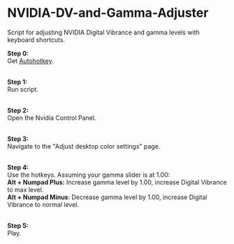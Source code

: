 # NVIDIA-DV-and-Gamma-Adjuster
Script for adjusting NVIDIA Digital Vibrance and gamma levels with keyboard shortcuts.

<b>Step 0:</b><br>
  Get <a href="http://ahkscript.org/">Autohotkey</a>.<br><br>

<b>Step 1:</b><br>
  Run script.<br><br>
  
<b>Step 2:</b><br>
  Open the Nvidia Control Panel.<br><br>
  
<b>Step 3:</b><br>
  Navigate to the "Adjust desktop color settings" page.<br><br>
  
<b>Step 4:</b><br>
  Use the hotkeys. Assuming your gamma slider is at 1.00:<br>
    <b>Alt + Numpad Plus:</b> Increase gamma level by 1.00, increase Digital Vibrance to max level.<br>
    <b>Alt + Numpad Minus</b>: Decrease gamma level by 1.00, increase Digital Vibrance to normal level.<br><br>
    
<b>Step 5:</b><br>
  Play.
